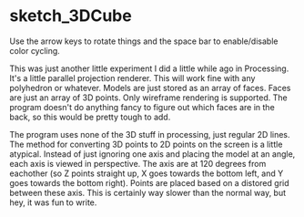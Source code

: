 # sketch_3DCube
Use the arrow keys to rotate things and the space bar to enable/disable color cycling.

  This was just another little experiment I did a little while ago in Processing. It's a little parallel projection renderer.
  This will work fine with any polyhedron or whatever. Models are just stored as an array of faces. Faces are just an array of 3D points. Only wireframe rendering is supported. The program doesn't do anything fancy to figure out which faces are in the back, so this would be pretty tough to add.
  
  The program uses none of the 3D stuff in processing, just regular 2D lines. The method for converting 3D points to 2D points on the screen is a little atypical. Instead of just ignoring one axis and placing the model at an angle, each axis is viewed in perspective. The axis are at 120 degrees from eachother (so Z points straight up, X goes towards the bottom left, and Y goes towards the bottom right). Points are placed based on a distored grid between these axis.
  This is certainly way slower than the normal way, but hey, it was fun to write.
